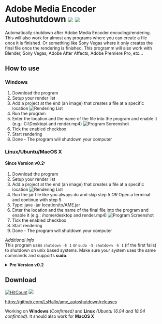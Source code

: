 # Adobe Media Encoder Autoshutdown [![](https://img.shields.io/github/issues/badges/shields.svg?style=flat-square)](https://github.com/LsHallo/ame_autoshutdown/issues) [![](https://img.shields.io/github/release-date/SubtitleEdit/subtitleedit.svg?style=flat-square)](https://github.com/LsHallo/ame_autoshutdown)
Automatically shutdown after Adobe Media Encoder encoding/rendering. This will also work for almost any programs where you can create a file once it is finished. Or something like Sony Vegas where it only creates the final file once the rendering is finished. This programm will also work with Blender, Sony Vegas, Adobe After Affects, Adobe Premiere Pro, etc...

## How to use
### Windows
1. Download the program
2. Setup your render list
3. Add a project at the end (an image) that creates a file at a specific location
![Rendering List](https://cdn.instructables.com/FCC/20B1/J1QP0GG9/FCC20B1J1QP0GG9.LARGE.jpg)
4. Run the program
5. Enter the location and the name of the file into the program and enable it (e.g.: C:\Desktop\ and render.mp4)
![Program Screenshot](https://cdn.instructables.com/FK5/48SO/J1QP0GFR/FK548SOJ1QP0GFR.LARGE.jpg)
6. Tick the enabled checkbox
7. Start rendering
8. Done - The program will shutdown your computer

### Linux/Ubuntu/MacOS X
#### Since Version v0.2:
1. Download the program
2. Setup your render list
3. Add a project at the end (an image) that creates a file at a specific location
![Rendering List](https://cdn.instructables.com/FCC/20B1/J1QP0GG9/FCC20B1J1QP0GG9.LARGE.jpg)
4. Run the jar file like you always do and skip step 5 *OR* Open a terminal and continue with step 5
5. Type: java -jar location/to/AME.jar
6. Enter the location and the name of the final file into the program and enable it (e.g.: /home/desktop and render.mp4)
![Program Screenshot](https://cdn.instructables.com/FK5/48SO/J1QP0GFR/FK548SOJ1QP0GFR.LARGE.jpg)
7. Tick the enabled checkbox
8. Start rendering
9. Done - The program will shutdown your computer

*Additional Info*  
This program uses `shutdown -h 1` or `sudo -S shutdown -h 1` (if the first fails) to shutdown on unix based systems. Make sure your system uses the same commands and supports **sudo**.  

<details>
<summary>
  <span><b>Pre Version v0.2</b></span>
</summary>
  <ol>
    <li>Download the program</li>
    <li>Setup your render list</li>
    <li>Add a project at the end (an image) that creates a file at a specific location</li>
    <li>Open a terminal</li>
    <li>Type: java -jar location/to/AME.jar</li>
    <li>Enter your sudo password when asked</li>
    <li>Enter the location and the name of the file into the program and enable it (e.g.: /home/desktop and render.mp4)</li>
    <li>Start rendering</li>
    <li>Done - The program will shutdown your computer</li>
  </ol>
</details>

## Download
[![HitCount](http://hits.dwyl.io/LsHallo/ame_autoshutdown.svg)](http://hits.dwyl.io/LsHallo/ame_autoshutdown)  ![](https://img.shields.io/github/downloads/lshallo/ame_autoshutdown/total.svg?style=flat-square)

https://github.com/LsHallo/ame_autoshutdown/releases

Working on **Windows** *(Confirmed)* and **Linux** *(Ubuntu 16.04 and 18.04 confirmed)*.
It should also work for **MacOS X**
